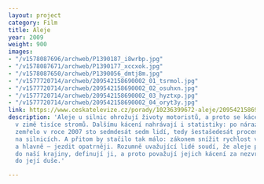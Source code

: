 ```yaml
---
layout: project
category: Film
title: Aleje
year: 2009
weight: 900
images:
- "/v1578087696/archweb/P1390187_i8wrbp.jpg"
- "/v1578087671/archweb/P1390177_xccxok.jpg"
- "/v1578087650/archweb/P1390056_dmtj8m.jpg"
- "/v1577720714/archweb/209542158690002_01_tsrmol.jpg"
- "/v1577720714/archweb/209542158690002_02_osuhxn.jpg"
- "/v1577720714/archweb/209542158690002_03_hyztxp.jpg"
- "/v1577720714/archweb/209542158690002_04_oryt3y.jpg"
link: https://www.ceskatelevize.cz/porady/10236399672-aleje/209542158690002
description: 'Aleje u silnic ohrožují životy motoristů, a proto se kácejí každý rok
  v zimě tisíce stromů. Dalšímu kácení nahrávají i statistiky: po nárazu do stromu
  zemřelo v roce 2007 sto sedmdesát sedm lidí, tedy šestašedesát procent všech obětí
  na silnicích. A přitom by stačilo tak málo: zákonem snížit rychlost vozidel v alejích,
  a hlavně – jezdit opatrněji. Rozumně uvažující lidé soudí, že aleje patří neodmyslitelně
  do naší krajiny, definují ji, a proto považují jejich kácení za nezvratné zásahy
  do její duše.'

---
```

